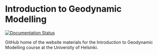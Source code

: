 # Introduction to Geodynamic Modelling

[![Documentation Status](https://readthedocs.org/projects/introgm/badge/?version=latest)](https://introgm.readthedocs.io/en/latest/?badge=latest)

GitHub home of the website materials for the Introduction to Geodynamic Modelling course at the University of Helsinki.
